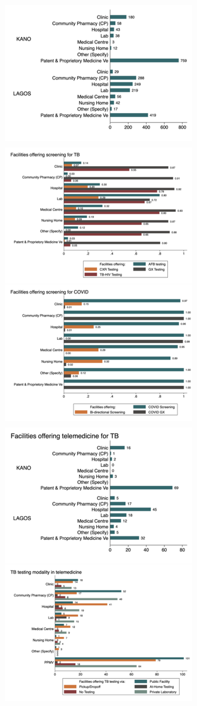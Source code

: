 

![](img/fac-type.png)


![](img/test-tb.png)
![](img/test-covid.png)


![](img/tb-telemed.png)
![](img/tb-telemed-test.png)

